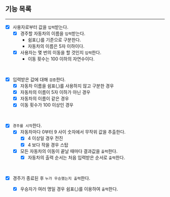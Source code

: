 ## 기능 목록
___
- [x] 사용자로부터 값을 `입력`받는다.
  - [x] 경주할 자동차의 이름을 `입력`받는다. 
    - 쉼표(,)를 기준으로 구분한다.
    - 자동차의 이름은 5자 이하이다.
  - [x] 사용자는 몇 번의 이동을 할 것인지 `입력`한다.
    - 이동 횟수는 100 이하의 자연수이다.
  
<br/>

- [x] 입력받은 값에 대해 `검증`한다.
  - [x] 자동차 이름을 쉼표(,)를 사용하지 않고 구분한 경우
  - [x] 자동차의 이름이 5자 이하가 아닌 경우
  - [x] 자동차의 이름이 같은 경우
  - [x] 이동 횟수가 100 이상인 경우

<br/>

- [x] `경주를 시작`한다.
  - [x] 자동차마다 0부터 9 사이 숫자에서 무작위 값을 추출한다.
    - [x] 4 이상일 경우 전진
    - [x] 4 보다 작을 경우 스탑
  - [x] 모든 자동차의 이동이 끝날 때마다 결과값을 `출력`한다.
    - [x] 자동차의 출력 순서는 처음 입력받은 순서로 `출력`한다.  

<br/>

- [x] 경주가 종료된 후 `누가 우승했는지 출력`한다.
  - [x] 우승자가 여러 명일 경우 쉼표(,)를 이용하여 `출력`한다. 


